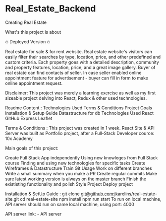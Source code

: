# Real_Estate_Backend
Creating Real Estate 

What's this project is about

🔥 Deployed Version 🔥

Real estate for sale & for rent website. Real estate website's visitors can easily filter their searches by type, location, price, and other predefined and custom criteria. Each property goes with a detailed description, community and property features, location, price, and a great image gallery. Buyer of real estate can find contacts of seller. In case seller enabled online appointment feature for advertisement - buyer can fill in form to make online appointment request.

Disclaimer: This project was merely a learning exercise as well as my first sizeable project delving into React, Redux & other used technologies.

Readme Content : 
Technologies Used
Terms & Conditions
Project Goals
Installation & Setup Guide
Datastructure for db
Technologies Used
React
GitHub
Express
Leaflet

Terms & Conditions : 
This project was created in 1 week. React Site & API Server was built as Portfolio project, after a Full-Stack Developer cource: 10x Academy 

Main goals of this project:

Create Full Stack App independently
Using new knowleges from Full Stack course
Finding and using new technologies for specific tasks
Create Wireframes & Datastructure
Train Git Usage
Work on different branches
Write a small summary when you make a PR
Create regular commits
Make sure latest working version is always on the master branch
Finish the exististing functionality and polish
Style Project
Deploy project

Installation & SetUp Guide : 
git clone git@github.com:jkarelins/real-estate-site.git
cd real-estate-site
npm install
npm run start
To run on local machine, API server should run on same local machine, using port: 4000

API server link: - API server